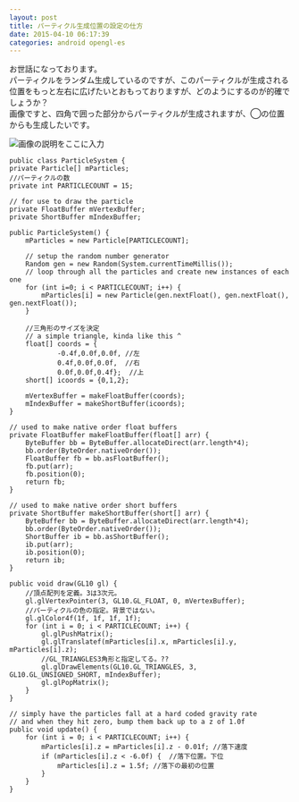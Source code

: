 ```yaml
---
layout: post
title: パーティクル生成位置の設定の仕方
date: 2015-04-10 06:17:39
categories: android opengl-es
---
```

<!-- {% raw %} -->
<p>お世話になっております。 <br>
パーティクルをランダム生成しているのですが、このパーティクルが生成される位置をもっと左右に広げたいとおもっておりますが、どのようにするのが的確でしょうか？ <br>
画像ですと、四角で囲った部分からパーティクルが生成されますが、◯の位置からも生成したいです。 </p>

<p><img src="https://i.stack.imgur.com/8fT2a.png" alt="画像の説明をここに入力"></p>

<pre><code>public class ParticleSystem {
private Particle[] mParticles;
//パーティクルの数
private int PARTICLECOUNT = 15;

// for use to draw the particle
private FloatBuffer mVertexBuffer;
private ShortBuffer mIndexBuffer;

public ParticleSystem() {
    mParticles = new Particle[PARTICLECOUNT];

    // setup the random number generator
    Random gen = new Random(System.currentTimeMillis());
    // loop through all the particles and create new instances of each one
    for (int i=0; i &lt; PARTICLECOUNT; i++) {
        mParticles[i] = new Particle(gen.nextFloat(), gen.nextFloat(), gen.nextFloat());
    }

    //三角形のサイズを決定
    // a simple triangle, kinda like this ^
    float[] coords = {
            -0.4f,0.0f,0.0f, //左
            0.4f,0.0f,0.0f,  //右
            0.0f,0.0f,0.4f};  //上
    short[] icoords = {0,1,2};

    mVertexBuffer = makeFloatBuffer(coords);
    mIndexBuffer = makeShortBuffer(icoords);
}

// used to make native order float buffers
private FloatBuffer makeFloatBuffer(float[] arr) {
    ByteBuffer bb = ByteBuffer.allocateDirect(arr.length*4);
    bb.order(ByteOrder.nativeOrder());
    FloatBuffer fb = bb.asFloatBuffer();
    fb.put(arr);
    fb.position(0);
    return fb;
}

// used to make native order short buffers
private ShortBuffer makeShortBuffer(short[] arr) {
    ByteBuffer bb = ByteBuffer.allocateDirect(arr.length*4);
    bb.order(ByteOrder.nativeOrder());
    ShortBuffer ib = bb.asShortBuffer();
    ib.put(arr);
    ib.position(0);
    return ib;
}

public void draw(GL10 gl) {
    //頂点配列を定義。3は3次元。
    gl.glVertexPointer(3, GL10.GL_FLOAT, 0, mVertexBuffer);
    //パーティクルの色の指定。背景ではない。
    gl.glColor4f(1f, 1f, 1f, 1f);
    for (int i = 0; i &lt; PARTICLECOUNT; i++) {
        gl.glPushMatrix();
        gl.glTranslatef(mParticles[i].x, mParticles[i].y, mParticles[i].z);
        //GL_TRIANGLES3角形と指定してる。??
        gl.glDrawElements(GL10.GL_TRIANGLES, 3, GL10.GL_UNSIGNED_SHORT, mIndexBuffer);
        gl.glPopMatrix();
    }
}

// simply have the particles fall at a hard coded gravity rate
// and when they hit zero, bump them back up to a z of 1.0f
public void update() {
    for (int i = 0; i &lt; PARTICLECOUNT; i++) {
        mParticles[i].z = mParticles[i].z - 0.01f; //落下速度
        if (mParticles[i].z &lt; -6.0f) {  //落下位置。下位
            mParticles[i].z = 1.5f; //落下の最初の位置
        }
    }
}
</code></pre>
<!-- {% endraw %} -->
